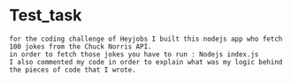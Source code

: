 # Test_task

    for the coding challenge of Heyjobs I built this nodejs app who fetch 100 jokes from the Chuck Norris API.
    in order to fetch those jokes you have to run : Nodejs index.js
    I also commented my code in order to explain what was my logic behind the pieces of code that I wrote.
